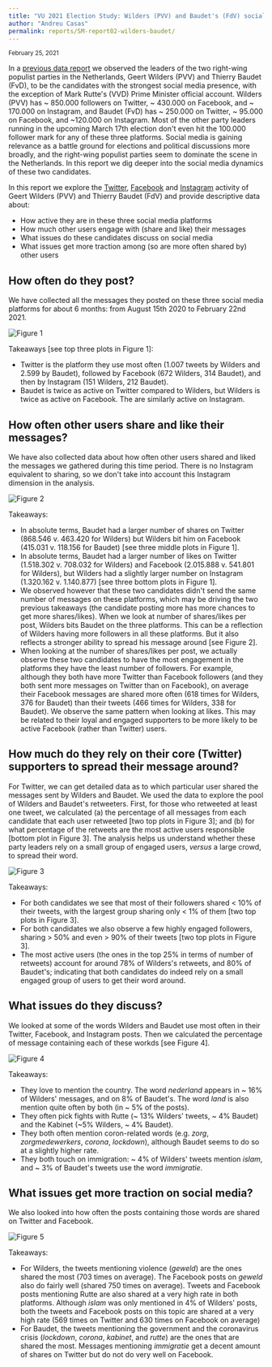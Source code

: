 ```yaml
---
title: "VU 2021 Election Study: Wilders (PVV) and Baudet's (FdV) social media activity, followers, and engagement"
author: "Andreu Casas"
permalink: reports/SM-report02-wilders-baudet/
---
```


<sup>February 25, 2021</sup>

In a [previous data report](https://tk2021.vupolcom.nl/reports/SM-report-followers/SM-followers-dutch-candidates.html) we observed the leaders of the two right-wing populist parties in the Netherlands, Geert Wilders (PVV) and Thierry Baudet (FvD), to be the candidates with the strongest social media presence, with the exception of Mark Rutte's (VVD) Prime Minister official account. Wilders (PVV) has \~ 850.000 followers on Twitter, \~ 430.000 on Facebook, and \~ 170.000 on Instagram, and Baudet (FvD) has \~ 250.000 on Twitter, \~ 95.000 on Facebook, and \~120.000 on Instagram. Most of the other party leaders running in the upcoming March 17th election don't even hit the 100.000 follower mark for any of these three platforms. Social media is gaining relevance as a battle ground for elections and political discussions more broadly, and the right-wing populist parties seem to dominate the scene in the Netherlands. In this report we dig deeper into the social media dynamics of these two candidates. 

In this report we explore the <ins>Twitter</ins>, <ins>Facebook</ins> and <ins>Instagram</ins> activity of Geert Wilders (PVV) and Thierry Baudet (FdV) and provide descriptive data about:
  * How active they are in these three social media platforms
  * How much other users engage with (share and like) their messages
  * What issues do these candidates discuss on social media
  * What issues get more traction among (so are more often shared by) other users


## How often do they post?

We have collected all the messages they posted on these three social media platforms for about 6 months: from August 15th 2020 to February 22nd 2021. 

![Figure 1](SM-report02-number-messages-reactions.jpg)

Takeaways [see top three plots in Figure 1]:
  * Twitter is the platform they use most often (1.007 tweets by Wilders and  2.599 by Baudet), followed by Facebook (672 Wilders, 314 Baudet), and then by Instagram (151 Wilders, 212 Baudet).
  * Baudet is twice as active on Twitter compared to Wilders, but Wilders is twice as active on Facebook. The are similarly active on Instagram.


## How often other users share and like their messages?

We have also collected data about how often other users shared and liked the messages we gathered during this time period. There is no Instagram equivalent to sharing, so we don't take into account this Instagram dimension in the analysis.

![Figure 2](SM-report02-std-shares-likes.jpg)

Takeaways:
  * In absolute terms, Baudet had a larger number of shares on Twitter (868.546 v. 463.420 for Wilders) but Wilders bit him on Facebook (415.031 v. 118.156 for Baudet) [see three middle plots in Figure 1].
  * In absolute terms, Baudet had a larger number of likes on Twitter (1.518.302 v. 708.032 for Wilders) and Facebook (2.015.888 v. 541.801 for Wilders), but Wilders had a slightly larger number on Instagram (1.320.162 v. 1.140.877) [see three bottom plots in Figure 1].
  * We observed however that these two candidates didn't send the same number of messages on these platforms, which may be driving the two previous takeaways (the candidate posting more has more chances to get more shares/likes). When we look at number of shares/likes per post, Wilders bits Baudet on the three platforms. This can be a reflection of Wilders having more followers in all these platforms. But it also reflects a stronger ability to spread his message around [see Figure 2].
  * When looking at the number of shares/likes per post, we actually observe these two candidates to have the most engagement in the platforms they have the least number of followers. For example, although they both have more Twitter than Facebook followers (and they both sent more messages on Twitter than on Facebook), on average their Facebook messages are shared more often (618 times for Wilders, 376 for Baudet) than their tweets (466 times for Wilders, 338 for Baudet). We observe the same pattern when looking at likes. This may be related to their loyal and engaged supporters to be more likely to be active Facebook (rather than Twitter) users. 

## How much do they rely on their core (Twitter) supporters to spread their message around?

For Twitter, we can get detailed data as to which particular user shared the messages sent by Wilders and Baudet. We used the data to explore the pool of Wilders and Baudet's retweeters. First, for those who retweeted at least one tweet, we calculated (a) the percentage of all messages from each candidate that each user retweeted [two top plots in Figure 3]; and (b) for what percentage of the retweets are the most active users responsible [bottom plot in Figure 3]. The analysis helps us understand whether these party leaders rely on a small group of engaged users, _versus_ a large crowd, to spread their word.

![Figure 3](SM-report02-rt-distribution.png)

Takeaways:
  * For both candidates we see that most of their followers shared < 10% of their tweets, with the largest group sharing only < 1% of them [two top plots in Figure 3].
  * For both candidates we also observe a few highly engaged followers, sharing > 50% and even > 90% of their tweets [two top plots in Figure 3].
  * The most active users (the ones in the top 25% in terms of number of retweets) account for around 78% of Wilders's retweets, and 80% of Baudet's; indicating that both candidates do indeed rely on a small engaged group of users to get their word around.


## What issues do they discuss?

We looked at some of the words Wilders and Baudet use most often in their Twitter, Facebook, and Instagram posts. Then we calculated the percentage of message containing each of these workds [see Figure 4].

![Figure 4](SM-report02-topfeatures.jpg)

Takeaways:
  * They love to mention the country. The word _nederland_ appears in \~ 16% of Wilders' messages, and on 8% of Baudet's. The word _land_ is also mention quite often by both (in \~ 5% of the posts).
  * They often pick fights with Rutte (\~ 13% Wilders' tweets, \~ 4% Baudet) and the Kabinet (\~5% Wilders, \~ 4% Baudet).
  * They both often mention coron-related words (e.g. _zorg_, _zorgmedewerkers_, _corona_, _lockdown_), although Baudet seems to do so at a slightly higher rate.
  * They both touch on immigration: \~ 4% of Wilders' tweets mention _islam_, and \~ 3% of Baudet's tweets use the word _immigratie_. 


## What issues get more traction on social media?

We also looked into how often the posts containing those words are shared on Twitter and Facebook.

![Figure 5](SM-report02-topfeatures-sharing.jpg)

Takeaways:
  * For Wilders, the tweets mentioning violence (_geweld_) are the ones shared the most (703 times on average). The Facebook posts on _geweld_ also do fairly well (shared 750 times on average). Tweets and Facebook posts mentioning Rutte are also shared at a very high rate in both platforms. Although _islam_ was only mentioned in 4% of Wilders' posts, both the tweets and Facebook posts on this topic are shared at a very high rate (569 times on Twitter and 630 times on Facebook on average)
  * For Baudet, the tweets mentioning the government and the coronavirus crisis (_lockdown_, _corona_, _kabinet_, and _rutte_) are the ones that are shared the most. Messages mentioning _immigratie_ get a decent amount of shares on Twitter but do not do very well on Facebook. 



